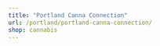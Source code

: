 ```yaml
---
title: "Portland Canna Connection"
url: /portland/portland-canna-connection/
shop: cannabis
---
```

